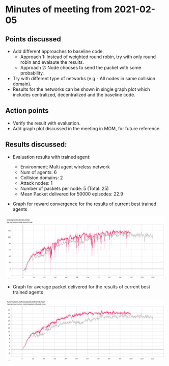 # Minutes of meeting from 2021-02-05

## Points discussed

- Add different approaches to baseline code.
	- Approach 1: Instead of weighted round robin, try with only round robin and evalaute the results. 
	- Approach 2: Node chooses to send the packet with some probability.
- Try with different type of networks (e.g - All nodes in same collision domain).
- Results for the networks can be shown in single graph plot which includes centralized, decentralized and the baseline code. 

## Action points

- Verify the result with evaluation. 
- Add graph plot discussed in the meeting in MOM, for future reference.

## Results discussed: 

- Evaluation results with trained agent:
	- Environment: Multi agent wireless network
	- Num of agents: 6 
	- Collision domains: 2
	- Attack nodes: 1
	- Number of packets per node: 5 (Total: 25)
	- Mean Packet delivered for 50000 episodes:  22.9

- Graph for reward convergence for the results of current best trained agents

<p align="center">
<img src="images/05_Feb_Episode_reward_mean.png" alt="MARL agent training Reward convergence" width="500"/>
</p>

- Graph for average packet delivered for the results of current best trained agents

<p align="center">
<img src="images/05_Feb_Packet_deivered_mean.png" alt="MARL agent training average packet delivered" width="500"/>
</p>
